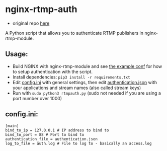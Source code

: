 # nginx-rtmp-auth
- original repo [here](https://github.com/IRLToolkit/nginx-rtmp-auth)
  
A Python script that allows you to authenticate RTMP publishers in nginx-rtmp-module.

## Usage:
- Build NGINX with nginx-rtmp-module and see [the example conf](/example-nginx.conf) for how to setup authentication with the script.
- Install dependencies: `pip3 install -r requirements.txt`
- Edit [config.ini](/config.ini) with general settings, then edit [authentication.json](/authentication.json) with your applications and stream names (also called stream keys)
- Run with `sudo python3 rtmpauth.py` (sudo not needed if you are using a port number over 1000)

## config.ini:

```
[main]
bind_to_ip = 127.0.0.1 # IP address to bind to
bind_to_port = 88 # Port to bind to
authentication_file = authentication.json
log_to_file = auth.log # File to log to - basically an access.log
```

